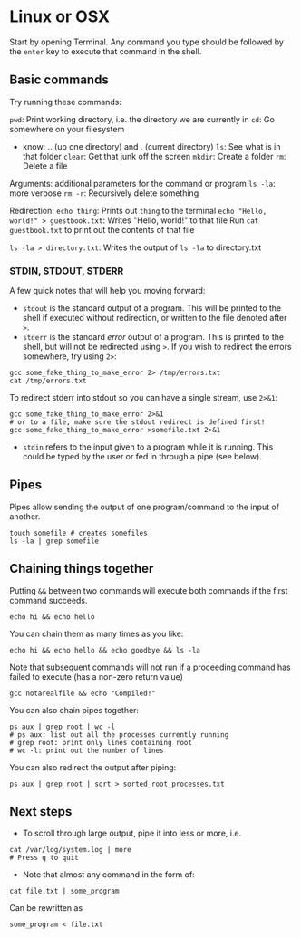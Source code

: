 # Linux or OSX

Start by opening Terminal. Any command you type should be followed by the `enter` key to execute that command in the shell.

## Basic commands

Try running these commands:

`pwd`: Print working directory, i.e. the directory we are currently in
`cd`: Go somewhere on your filesystem
- know: .. (up one directory) and . (current directory)
`ls`: See what is in that folder
`clear`: Get that junk off the screen
`mkdir`: Create a folder
`rm`: Delete a file

Arguments: additional parameters for the command or program
`ls -la`: more verbose
`rm -r`: Recursively delete something

Redirection:
`echo thing`: Prints out `thing` to the terminal
`echo "Hello, world!" > guestbook.txt`: Writes "Hello, world!" to that file
Run `cat guestbook.txt` to print out the contents of that file

`ls -la > directory.txt`: Writes the output of `ls -la` to directory.txt

### STDIN, STDOUT, STDERR

A few quick notes that will help you moving forward:

* `stdout` is the standard output of a program. This will be printed to the shell if executed without redirection, or written to the file denoted after `>`.
* `stderr` is the standard *error* output of a program. This is printed to the shell, but will not be redirected using `>`. If you wish to redirect the errors somewhere, try using `2>`:
```
gcc some_fake_thing_to_make_error 2> /tmp/errors.txt
cat /tmp/errors.txt
```
To redirect stderr into stdout so you can have a single stream, use `2>&1`:
```
gcc some_fake_thing_to_make_error 2>&1
# or to a file, make sure the stdout redirect is defined first!
gcc some_fake_thing_to_make_error >somefile.txt 2>&1
```

* `stdin` refers to the input given to a program while it is running. This could be typed by the user or fed in through a pipe (see below).

## Pipes

Pipes allow sending the output of one program/command to the input of another.

```
touch somefile # creates somefiles
ls -la | grep somefile
```

## Chaining things together

Putting `&&` between two commands will execute both commands if the first command succeeds.

```
echo hi && echo hello
```

You can chain them as many times as you like:
```
echo hi && echo hello && echo goodbye && ls -la
```

Note that subsequent commands will not run if a proceeding command has failed to execute (has a non-zero return value)

```
gcc notarealfile && echo "Compiled!"
```

You can also chain pipes together:

```
ps aux | grep root | wc -l
# ps aux: list out all the processes currently running
# grep root: print only lines containing root
# wc -l: print out the number of lines
```

You can also redirect the output after piping:

```
ps aux | grep root | sort > sorted_root_processes.txt
```

## Next steps

* To scroll through large output, pipe it into less or more, i.e.
```
cat /var/log/system.log | more
# Press q to quit
```
* Note that almost any command in the form of:
```
cat file.txt | some_program
```
Can be rewritten as
```
some_program < file.txt
```
